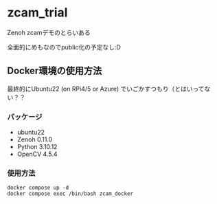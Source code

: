 # zcam_trial

Zenoh zcamデモのとらいある

全面的にめもなのでpublic化の予定なし:D

## Docker環境の使用方法

最終的にUbuntu22 (on RPi4/5 or Azure) でいごかすつもり（とはいってない？？

### パッケージ

- ubuntu22
- Zenoh 0.11.0
- Python 3.10.12
- OpenCV 4.5.4

### 使用方法

```
docker compose up -d
docker compose exec /bin/bash zcam_docker
```
